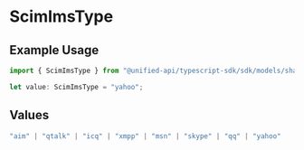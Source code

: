 # ScimImsType

## Example Usage

```typescript
import { ScimImsType } from "@unified-api/typescript-sdk/sdk/models/shared";

let value: ScimImsType = "yahoo";
```

## Values

```typescript
"aim" | "qtalk" | "icq" | "xmpp" | "msn" | "skype" | "qq" | "yahoo"
```
